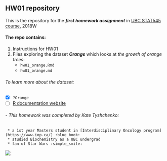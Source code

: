 ## HW01 repository

This is the repository for the ***first homework assignment*** in [UBC STAT545 course](http://stat545.com/), 2018W

#### The repo contains:
1. Instructions for HW01 
2. Files exploring the dataset ***Orange*** which looks at *the growth of orange trees*:
      - `hw01_orange.Rmd`
      - `hw01_orange.md` 

###### To learn more about the dataset:
- [x] ```?Orange```
- [ ] [R documentation website](https://stat.ethz.ch/R-manual/R-devel/library/datasets/html/Orange.html) 

###### - This homework was completed by *Kate Tyshchenko*:
     * a 1st year Masters student in [Interdisciplinary Oncology program](https://www.iop.ca/) :blue_book:
     * studied Biochemistry as a UBC undergrad
     * fan of Star Wars :simple_smile:

![](https://amp.businessinsider.com/images/566ee4a7dd089532058b46f6-360-270.jpg)
